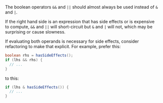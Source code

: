 The boolean operators `&&` and `||` should almost always be used instead of `&`
and `|`.

If the right hand side is an expression that has side effects or is expensive to
compute, `&&` and `||` will short-circuit but `&` and `|` will not, which may be
surprising or cause slowness.

If evaluating both operands is necessary for side effects, consider refactoring
to make that explicit. For example, prefer this:

```java
boolean rhs = hasSideEffects();
if (lhs && rhs) {
  // ...
}
```

to this:

```java
if (lhs & hasSideEffects()) {
  // ...
}
```
